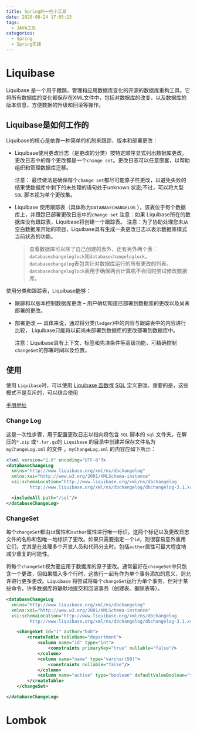 ```yaml
---
title: Spring的一些小工具
date: 2020-08-24 17:05:23
tags:
  - JAVA工具
categories:
  - Spring
  - Spring实践
---
```


# Liquibase

Liquibase 是一个用于跟踪，管理和应用数据库变化的开源的数据库重构工具。它将所有数据库的变化都保存在XML文件中，包括对数据库的改变，以及数据库的版本信息，方便数据的升级和回滚等操作。

## Liquibase是如何工作的

Liquibase的核心是依靠一种简单的机制来跟踪、版本和部署更改：
- Liquibase使用更改日志（是更改的分类）按特定顺序显式列出数据库更改。更改日志中的每个更改都是一个`change set`。更改日志可以任意嵌套，以帮助组织和管理数据库迁移。

    注意： 最佳做法是确保每个`change set`都尽可能原子性更改，以避免失败的结果使数据库中剩下的未处理的语句处于unknown 状态;不过，可以将大型 `SQL` 脚本视为单个更改集。

- Liquibase 使用跟踪表（具体称为`DATABASECHANGELOG` ），该表位于每个数据库上，并跟踪已部署更改日志中的`change set`
    注意：如果 Liquibase所在的数据库没有跟踪表，Liquibase将创建一个跟踪表。
    注意：为了协助处理您未从空白数据库开始的项目，Liquibase具有生成一条更改日志以表示数据库模式当前状态的功能。
    
    > 查看数据库可以除了自己创建的表外，还有另外两个表：`databasechangeloglock`和`databasechangeloglock`。`databasechangelog`表包含针对数据库运行的所有更改的列表。`databasechangeloglock`表用于确保两台计算机不会同时尝试修改数据库。


使用分类和跟踪表，Liquibase能够：

- 跟踪和以版本控制数据库更改 – 用户确切知道已部署到数据库的更改以及尚未部署的更改。

- 部署更改 — 具体来说，通过将分类(`ledger`)中的内容与跟踪表中的内容进行比较，  Liquibase只能将以前尚未部署到数据库的更改部署到数据库中。

  注意：Liquibase具有上下文、标签和先决条件等高级功能，可精确控制`changeSet`的部署时间以及位置。


## 使用

使用 `Liquibase`时，可以使用 [Liquibase 函数](https://www.liquibase.org/quickstart.html#simpleSQL)或 [SQL](https://www.liquibase.org/quickstart.html#lbmodel) 定义更改。重要的是，这些模式不是互斥的，可以结合使用

[手册地址](https://docs.liquibase.com/commands/home.html)

### Change Log

这是一次性步骤，用于配置更改日志以指向将包含 `SQL` 脚本的 `sql` 文件夹。在解压的`*.zip` 或`*.tar.gz`的 `Liquibase` 的目录中创建并保存文件名为 `myChangeLog.xml` 的文件 。`myChangeLog.xml` 的内容应如下所示：

```xml
<?xml version="1.0" encoding="UTF-8"?>
<databaseChangeLog
  xmlns="http://www.liquibase.org/xml/ns/dbchangelog"
  xmlns:xsi="http://www.w3.org/2001/XMLSchema-instance"
  xsi:schemaLocation="http://www.liquibase.org/xml/ns/dbchangelog
         http://www.liquibase.org/xml/ns/dbchangelog/dbchangelog-3.1.xsd">

  <includeAll path="/sql"/>
</databaseChangeLog>
```

### ChangeSet

每个`changeSet`都由`id`属性和`author`属性进行唯一标识。这两个标记以及更改日志文件的名称和包唯一地标识了更改。如果只需要指定一个`id`，则很容易意外重用它们，尤其是在处理多个开发人员和代码分支时。包括`author`属性可最大程度地减少重复的可能性。

将每个`changeSet`视为要应用于数据库的原子更改。通常最好在`changeSet`中只包含一个更改，但如果插入多个行时，这些行一起有作为单个事务添加的意义，则允许进行更多更改。`Liquibase` 将尝试将每个`changeSet`运行为单个事务，但对于某些命令，许多数据库将静默地提交和回滚事务（创建表、删除表等）。

```xml
<databaseChangeLog
  xmlns="http://www.liquibase.org/xml/ns/dbchangelog"
  xmlns:xsi="http://www.w3.org/2001/XMLSchema-instance"
  xsi:schemaLocation="http://www.liquibase.org/xml/ns/dbchangelog
         http://www.liquibase.org/xml/ns/dbchangelog/dbchangelog-3.1.xsd">

    <changeSet id="1" author="bob">
        <createTable tableName="department">
            <column name="id" type="int">
                <constraints primaryKey="true" nullable="false"/>
            </column>
            <column name="name" type="varchar(50)">
                <constraints nullable="false"/>
            </column>
            <column name="active" type="boolean" defaultValueBoolean="true"/>
        </createTable>
    </changeSet>

</databaseChangeLog>
```



# Lombok

